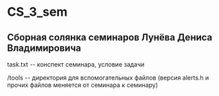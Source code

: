 # CS_3_sem

## Сборная солянка семинаров Лунёва Дениса Владимировича

task.txt -- конспект семинара, условие задачи

/tools -- директория для вспомогательных файлов (версия alerts.h и прочих файлов меняется от семинара к семинару)
